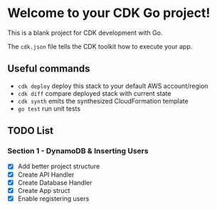 # Welcome to your CDK Go project!

This is a blank project for CDK development with Go.

The `cdk.json` file tells the CDK toolkit how to execute your app.

## Useful commands

 * `cdk deploy`      deploy this stack to your default AWS account/region
 * `cdk diff`        compare deployed stack with current state
 * `cdk synth`       emits the synthesized CloudFormation template
 * `go test`         run unit tests

## TODO List

### Section 1 - DynamoDB & Inserting Users
- [x] Add better project structure
- [x] Create API Handler
- [x] Create Database Handler
- [x] Create App struct
- [x] Enable registering users